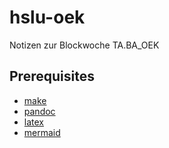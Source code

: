 # hslu-oek
Notizen zur Blockwoche  TA.BA_OEK
## Prerequisites
* [make](https://www.gnu.org/software/make/)
* [pandoc](https://pandoc.org/)
* [latex](https://www.latex-project.org/get/#tex-distributions)
* [mermaid](https://mermaid-js.github.io/mermaid/#/)
